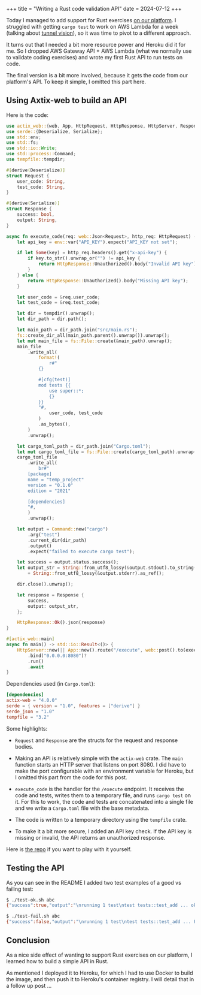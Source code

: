 +++
title = "Writing a Rust code validation API"
date = 2024-07-12
+++

Today I managed to add support for Rust exercises [on our platform](https://codechalleng.es/). I struggled with getting `cargo test` to work on AWS Lambda for a week (talking about [tunnel vision](https://pybit.activehosted.com/social/918317b57931b6b7a7d29490fe5ec9f9.509)), so it was time to pivot to a different approach.

It turns out that I needed a bit more resource power and Heroku did it for me. So I dropped AWS Gateway API + AWS Lambda (what we normally use to validate coding exercises) and wrote my first Rust API to run tests on code.

The final version is a bit more involved, because it gets the code from our platform's API. To keep it simple, I omitted this part here.

## Using Axtix-web to build an API

Here is the code:

```rust
use actix_web::{web, App, HttpRequest, HttpResponse, HttpServer, Responder};
use serde::{Deserialize, Serialize};
use std::env;
use std::fs;
use std::io::Write;
use std::process::Command;
use tempfile::tempdir;

#[derive(Deserialize)]
struct Request {
    user_code: String,
    test_code: String,
}

#[derive(Serialize)]
struct Response {
    success: bool,
    output: String,
}

async fn execute_code(req: web::Json<Request>, http_req: HttpRequest) -> impl Responder {
    let api_key = env::var("API_KEY").expect("API_KEY not set");

    if let Some(key) = http_req.headers().get("x-api-key") {
        if key.to_str().unwrap_or("") != api_key {
            return HttpResponse::Unauthorized().body("Invalid API key");
        }
    } else {
        return HttpResponse::Unauthorized().body("Missing API key");
    }

    let user_code = &req.user_code;
    let test_code = &req.test_code;

    let dir = tempdir().unwrap();
    let dir_path = dir.path();

    let main_path = dir_path.join("src/main.rs");
    fs::create_dir_all(main_path.parent().unwrap()).unwrap();
    let mut main_file = fs::File::create(&main_path).unwrap();
    main_file
        .write_all(
            format!(
                r#"
            {}

            #[cfg(test)]
            mod tests {{
                use super::*;
                {}
            }}
            "#,
                user_code, test_code
            )
            .as_bytes(),
        )
        .unwrap();

    let cargo_toml_path = dir_path.join("Cargo.toml");
    let mut cargo_toml_file = fs::File::create(cargo_toml_path).unwrap();
    cargo_toml_file
        .write_all(
            br#"
        [package]
        name = "temp_project"
        version = "0.1.0"
        edition = "2021"

        [dependencies]
        "#,
        )
        .unwrap();

    let output = Command::new("cargo")
        .arg("test")
        .current_dir(dir_path)
        .output()
        .expect("failed to execute cargo test");

    let success = output.status.success();
    let output_str = String::from_utf8_lossy(&output.stdout).to_string()
        + String::from_utf8_lossy(&output.stderr).as_ref();

    dir.close().unwrap();

    let response = Response {
        success,
        output: output_str,
    };

    HttpResponse::Ok().json(response)
}

#[actix_web::main]
async fn main() -> std::io::Result<()> {
    HttpServer::new(|| App::new().route("/execute", web::post().to(execute_code)))
        .bind("0.0.0.0:8080")?
        .run()
        .await
}
```

Dependencies used (in `Cargo.toml`):

```toml
[dependencies]
actix-web = "4.0.0"
serde = { version = "1.0", features = ["derive"] }
serde_json = "1.0"
tempfile = "3.2"
```

Some highlights:

- `Request` and `Response` are the structs for the request and response bodies.

- Making an API is relatively simple with the `actix-web` crate. The `main` function starts an HTTP server that listens on port 8080. I did have to make the port configurable with an environment variable for Heroku, but I omitted this part from the code for this post.

- `execute_code` is the handler for the `/execute` endpoint. It receives the code and tests, writes them to a temporary file, and runs `cargo test` on it. For this to work, the code and tests are concatenated into a single file and we write a `Cargo.toml` file with the base metadata.

- The code is written to a temporary directory using the `tempfile` crate.

- To make it a bit more secure, I added an API key check. If the API key is missing or invalid, the API returns an unauthorized response.

Here is [the repo](https://github.com/bbelderbos/rust_api_demo) if you want to play with it yourself.

## Testing the API

As you can see in the README I added two test examples of a good vs failing test:

```bash
$ ./test-ok.sh abc
{"success":true,"output":"\nrunning 1 test\ntest tests::test_add ... ok\n\ntest result: ok. 1 passed; 0 failed; 0 ignored; 0 measured; 0 filtered out; finished in 0.00s\n\n   Compiling temp_project v0.1.0 (/private/var/folders/jl/cfhvw0nj11n1496hk7vqhw_r0000gn/T/.tmp1Y5KyV)\n    Finished `test` profile [unoptimized + debuginfo] target(s) in 0.29s\n     Running unittests src/main.rs (target/debug/deps/temp_project-b55de88e432be2f2)\n"}%

$ ./test-fail.sh abc
{"success":false,"output":"\nrunning 1 test\ntest tests::test_add ... FAILED\n\nfailures:\n\n---- tests::test_add stdout ----\nthread 'tests::test_add' panicked at src/main.rs:7:41:\nassertion `left == right` failed\n  left: -1\n right: 5\nnote: run with `RUST_BACKTRACE=1` environment variable to display a backtrace\n\n\nfailures:\n    tests::test_add\n\ntest result: FAILED. 0 passed; 1 failed; 0 ignored; 0 measured; 0 filtered out; finished in 0.00s\n\n   Compiling temp_project v0.1.0 (/private/var/folders/jl/cfhvw0nj11n1496hk7vqhw_r0000gn/T/.tmpKXOHmY)\n    Finished `test` profile [unoptimized + debuginfo] target(s) in 0.27s\n     Running unittests src/main.rs (target/debug/deps/temp_project-b55de88e432be2f2)\nerror: test failed, to rerun pass `--bin temp_project`\n"}%
```

## Conclusion

As a nice side effect of wanting to support Rust exercises on our platform, I learned how to build a simple API in Rust.

As mentioned I deployed it to Heroku, for which I had to use Docker to build the image, and then push it to Heroku's container registry. I will detail that in a follow up post ...
